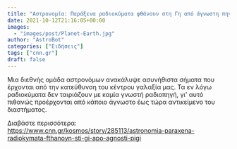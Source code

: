 ```yaml
---
title: "Αστρονομία: Παράξενα ραδιοκύματα φθάνουν στη Γη από άγνωστη πηγή"
date: 2021-10-12T21:16:05+00:00
images:
  - "images/post/Planet-Earth.jpg"
author: "AstroBot"
categories: ["Ειδήσεις"]
tags: ["cnn.gr"]
draft: false
---
```


Μια διεθνής ομάδα αστρονόμων ανακάλυψε ασυνήθιστα σήματα που έρχονται από την κατεύθυνση του κέντρου γαλαξία μας. Τα εν λόγω ραδιοκύματα δεν ταιριάζουν με καμία γνωστή ραδιοπηγή, γι' αυτό πιθανώς προέρχονται από κάποιο άγνωστο έως τώρα αντικείμενο του διαστήματος.

Διαβάστε περισσότερα: https://www.cnn.gr/kosmos/story/285113/astronomia-paraxena-radiokymata-fthanoyn-sti-gi-apo-agnosti-pigi
